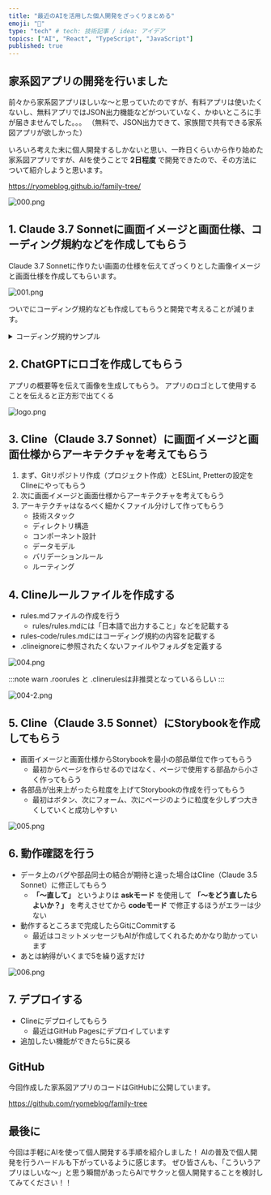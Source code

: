 ```yaml
---
title: "最近のAIを活用した個人開発をざっくりまとめる"
emoji: "🤖"
type: "tech" # tech: 技術記事 / idea: アイデア
topics: ["AI", "React", "TypeScript", "JavaScript"]
published: true
---
```


## 家系図アプリの開発を行いました

前々から家系図アプリほしいな～と思っていたのですが、有料アプリは使いたくないし、無料アプリではJSON出力機能などがついていなく、かゆいところに手が届きませんでした。。。
（無料で、JSON出力できて、家族間で共有できる家系図アプリが欲しかった）

いろいろ考えた末に個人開発するしかないと思い、一昨日くらいから作り始めた家系図アプリですが、AIを使うことで **2日程度** で開発できたので、その方法について紹介しようと思います。

https://ryomeblog.github.io/family-tree/

![000.png](https://qiita-image-store.s3.ap-northeast-1.amazonaws.com/0/449867/d2e00fbe-2ae8-474c-9029-721bb60104c7.png)

## 1. Claude 3.7 Sonnetに画面イメージと画面仕様、コーディング規約などを作成してもらう

Claude 3.7 Sonnetに作りたい画面の仕様を伝えてざっくりとした画像イメージと画面仕様を作成してもらいます。

![001.png](https://qiita-image-store.s3.ap-northeast-1.amazonaws.com/0/449867/141aa5e9-65ca-4fe2-8848-4e786fdea42d.png)

ついでにコーディング規約なども作成してもらうと開発で考えることが減ります。

<details><summary>コーディング規約サンプル</summary>

### 家系図アプリケーションコーディング規約

#### 1. プロジェクト構造

##### 1.1 ディレクトリ構造

```
src/
  ├── components/          # UIコンポーネント
  │   ├── common/         # 共通コンポーネント
  │   ├── family-tree/    # 家系図関連コンポーネント
  │   ├── form/          # フォームコンポーネント
  │   ├── layout/        # レイアウトコンポーネント
  │   ├── modal/         # モーダルコンポーネント
  │   └── pages/         # ページコンポーネント
  ├── hooks/             # カスタムフック
  ├── utils/            # ユーティリティ関数
  └── types/            # 型定義
```

##### 1.2 ファイル命名規則

- コンポーネント: `PascalCase.jsx`（例：`PersonNode.jsx`）
- フック: `useCamelCase.js`（例：`useFamily.js`）
- ユーティリティ: `camelCase.js`（例：`formatDate.js`）
- テスト: `*.test.js`または`*.spec.js`
- Storybook: `*.stories.jsx`

#### 2. コンポーネント設計

##### 2.1 基本構造

```javascript
import React from 'react';
import PropTypes from 'prop-types';

const ComponentName = ({ prop1, prop2 }) => {
  return <div>{/* JSXの内容 */}</div>;
};

ComponentName.propTypes = {
  prop1: PropTypes.string.isRequired,
  prop2: PropTypes.func,
};

export default ComponentName;
```

##### 2.2 Props

- 必須のpropsには必ず`isRequired`を設定
- 型は具体的に指定（`any`は使用しない）
- デフォルト値は分割代入で指定
- 複雑なオブジェクトは`PropTypes.shape`で定義

#### 3. スタイリング

##### 3.1 Tailwind CSS

- ユーティリティクラスを優先して使用
- 共通のスタイルはコンポーネント間で再利用
- 複雑なスタイルは@applyディレクティブでカスタムクラスとして定義
- レスポンシブデザインはTailwindのブレークポイントを使用

##### 3.2 命名規則

- BEMライクな命名（Tailwindの機能を活用しつつ）
- コンポーネント固有のクラス: `コンポーネント名-要素`
- 状態クラス: `is-状態名`または`has-状態名`

#### 4. ロジック実装

##### 4.1 カスタムフック

- 単一責任の原則に従う
- 状態ロジックは必ずフックとして分離
- 命名は`use`プレフィックスで始める
- 戻り値は一貫した形式のオブジェクトで返す

##### 4.2 関数

- アロー関数を基本とする
- 複雑な関数は適切に分割
- メモ化（useMemo, useCallback）を適切に使用
- 副作用は明確に分離（useEffect内で管理）

#### 5. コードフォーマット

##### 5.1 基本ルール

- インデント: スペース2個
- 最大行長: 100文字
- セミコロン必須
- 文字列はシングルクォート
- オブジェクト/配列の最後のカンマは必須

##### 5.2 import順序

1. Reactコア
2. サードパーティライブラリ
3. 自作コンポーネント
4. カスタムフック
5. ユーティリティ
6. 型定義
7. スタイル

#### 6. コメント

##### 6.1 必須コメント

- 複雑なロジックの説明
- 関数の仕様（JSDoc形式）
- バグ修正や一時的な対応（TODO/FIXME）

##### 6.2 JSDocフォーマット

```javascript
/**
 * 関数の説明
 * @param {型} 引数名 - 説明
 * @returns {型} 戻り値の説明
 */
```

#### 7. テスト

##### 7.1 テストの種類

- ユニットテスト: 個々の関数やフック
- コンポーネントテスト: レンダリングとインタラクション
- 統合テスト: 複数のコンポーネントの連携

##### 7.2 テスト規約

- テストファイルはテスト対象の隣に配置
- describe/itで適切にグループ化
- テストケースは given-when-then パターンで記述
- モックは最小限に留める

#### 8. Storybook

##### 8.1 ストーリー作成

- コンポーネントごとに基本ケースと変種を用意
- インタラクションテストを含める
- アクセシビリティテストを実施
- 適切なドキュメントを記述

</details>

## 2. ChatGPTにロゴを作成してもらう

アプリの概要等を伝えて画像を生成してもらう。
アプリのロゴとして使用することを伝えると正方形で出てくる

![logo.png](https://qiita-image-store.s3.ap-northeast-1.amazonaws.com/0/449867/83873762-bea4-4686-babe-48cec2d132a0.png)

## 3. Cline（Claude 3.7 Sonnet）に画面イメージと画面仕様からアーキテクチャを考えてもらう

1. まず、Gitリポジトリ作成（プロジェクト作成）とESLint, Pretterの設定をClineにやってもらう
2. 次に画面イメージと画面仕様からアーキテクチャを考えてもらう
3. アーキテクチャはなるべく細かくファイル分けして作ってもらう
    - 技術スタック
    - ディレクトリ構造
    - コンポーネント設計
    - データモデル
    - バリデーションルール
    - ルーティング

## 4. Clineルールファイルを作成する
- rules.mdファイルの作成を行う
    - rules/rules.mdには「日本語で出力すること」などを記載する
- rules-code/rules.mdにはコーディング規約の内容を記載する
- .clineignoreに参照されたくないファイルやフォルダを定義する

![004.png](https://qiita-image-store.s3.ap-northeast-1.amazonaws.com/0/449867/fcf4907e-52d8-4604-8abf-b28c9d1512a9.png)

:::note warn
.roorules と .clinerulesは非推奨となっているらしい
:::

![004-2.png](https://qiita-image-store.s3.ap-northeast-1.amazonaws.com/0/449867/af0f7227-934c-457d-b8fa-b194d82bee73.png)

## 5. Cline（Claude 3.5 Sonnet）にStorybookを作成してもらう

- 画面イメージと画面仕様からStorybookを最小の部品単位で作ってもらう
    - 最初からページを作らせるのではなく、ページで使用する部品から小さく作ってもらう
- 各部品が出来上がったら粒度を上げてStorybookの作成を行ってもらう
    - 最初はボタン、次にフォーム、次にページのように粒度を少しずつ大きくしていくと成功しやすい

![005.png](https://qiita-image-store.s3.ap-northeast-1.amazonaws.com/0/449867/7a599528-6121-4e67-9efb-7858f8631fd1.png)

## 6. 動作確認を行う
- データ上のバグや部品同士の結合が期待と違った場合はCline（Claude 3.5 Sonnet）に修正してもらう
    - **「～直して」** というよりは **askモード** を使用して **「～をどう直したらよいか？」** を考えさせてから **codeモード** で修正するほうがエラーは少ない
- 動作するところまで完成したらGitにCommitする
    - 最近はコミットメッセージもAIが作成してくれるためかなり助かっています
- あとは納得がいくまで5を繰り返すだけ

![006.png](https://qiita-image-store.s3.ap-northeast-1.amazonaws.com/0/449867/5299211e-fd94-4eee-ae14-2d615ceef65d.png)

## 7. デプロイする
- Clineにデプロイしてもらう
    - 最近はGitHub Pagesにデプロイしています
- 追加したい機能ができたら5に戻る

## GitHub

今回作成した家系図アプリのコードはGitHubに公開しています。

https://github.com/ryomeblog/family-tree

## 最後に

今回は手軽にAIを使って個人開発する手順を紹介しました！
AIの普及で個人開発を行うハードルも下がっているように感じます。
ぜひ皆さんも、「こういうアプリほしいな～」と思う瞬間があったらAIでサクッと個人開発することを検討してみてください！！
